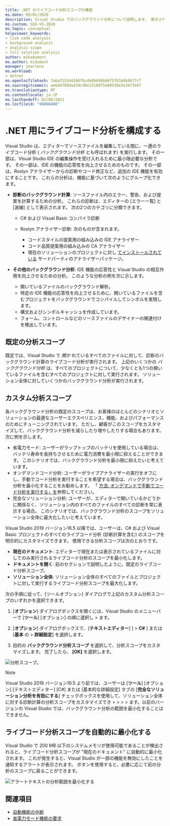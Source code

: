 ```yaml
---
title: .NET のライブコード分析スコープの構成
ms.date: 09/01/2020
description: Visual Studio でのバックグラウンド分析について説明します。 表示されるドキュメント、開いているすべてのドキュメント、またはすべてのファイルとプロジェクトに分析を制限する方法について説明します。
ms.custom: SEO-VS-2020
ms.topic: conceptual
helpviewer_keywords:
- live code analysis
- background analysis
- analysis scope
- full solution analysis
author: mikadumont
ms.author: midumont
manager: jmartens
ms.workload:
- dotnet
ms.openlocfilehash: 7a6a7253d4104fbcde09b96b86f5f83a864677cf
ms.sourcegitcommit: ae6d47b09a439cd0e13180f5e89510e3e347fd47
ms.translationtype: MT
ms.contentlocale: ja-JP
ms.lasthandoff: 02/08/2021
ms.locfileid: "99860400"
---
```

# <a name="configure-live-code-analysis-for-net"></a>.NET 用にライブコード分析を構成する

Visual Studio は、エディターでソースファイルを編集している間に、一連のライブコード分析 ( *バックグラウンド分析* とも呼ばれます) を実行します。 その一部は、Visual Studio IDE の編集操作を受け入れるために最小限必要な分析です。 その一部は、IDE の機能の応答性を向上させるためのものです。 その一部は、Roslyn アナライザーからの診断やコード修正など、追加の IDE 機能を有効にすることです。 これらの分析は、機能に基づいて次のようにグループ化できます。

- **診断のバックグラウンド計算**: ソースファイル内のエラー、警告、および提案を計算するための分析。 これらの診断は、エディターの [エラー一覧] と [波線] として表示されます。 次の2つのカテゴリに分類できます。
  - C# および Visual Basic コンパイラ診断
  - Roslyn アナライザー診断: 次のものが含まれます。

    - コードスタイルの提案用の組み込みの IDE アナライザー
    - コード品質提案用の組み込みの CA アナライザー
    - 現在のソリューションのプロジェクトに対し [てインストールされている](./install-roslyn-analyzers.md) サードパーティのアナライザーパッケージ。

- **その他のバックグラウンド分析**: IDE 機能の応答性と Visual Studio の相互作用を向上させるための分析。 このような分析の例を次に示します。
  - 開いているファイルのバックグラウンド解析。
  - 特定の IDE 機能の応答性を向上させるために、開いているファイルを含むプロジェクトをバックグラウンドでコンパイルしてシンボルを実現します。
  - 構文およびシンボルキャッシュを作成しています。
  - フォーム、コントロールなどのソースファイルのデザイナーの関連付けを検出しています。

## <a name="default-analysis-scope"></a>既定の分析スコープ

既定では、Visual Studio で _開か_ れているすべてのファイルに対して、診断のバックグラウンド計算のライブコード分析が実行されます。 上記のいくつかの _バックグラウンド分析_ は、すべてのプロジェクトについて、少なくとも1つの開いているファイルを含むすべてのプロジェクトに対して実行されます。 ソリューション全体に対していくつかのバックグラウンド分析が実行されます。

## <a name="custom-analysis-scope"></a>カスタム分析スコープ

各バックグラウンド分析の既定のスコープは、お客様のほとんどのシナリオとソリューションの最適なユーザーエクスペリエンス、機能、およびパフォーマンスのためにチューニングされています。 ただし、顧客がこのスコープをカスタマイズして、バックグラウンド分析を減らしたり増やしたりする場合もあります。 次に例を示します。

- 省電力モード: ユーザーがラップトップのバッテリを使用している場合は、バッテリ寿命を長持ちさせるために電力消費を最小限に抑えることができます。 このシナリオでは、バックグラウンド分析を最小限に抑えたいと考えています。
- オンデマンドコード分析: ユーザーがライブアナライザーの実行をオフにし、手動でコード分析を実行することを希望する場合は、バックグラウンド分析を最小化することをお勧めします。 「 [方法: オンデマンドで手動でコード分析を実行する」を](./how-to-run-code-analysis-manually-for-managed-code.md)参照してください。
- 完全なソリューション分析: ユーザーが、エディターで開いているかどうかに関係なく、ソリューション内のすべてのファイルのすべての診断を常に表示する場合。 このシナリオでは、バックグラウンド分析のスコープをソリューション全体に最大化したいと考えています。

Visual Studio 2019 バージョン16.5 以降では、ユーザーは、C# および Visual Basic プロジェクトのすべてのライブコード分析 (診断計算を含む) のスコープを明示的にカスタマイズできます。 使用できる分析スコープは次のとおりです。

- **現在のドキュメント**: エディターで現在または表示されているファイルに対してのみ実行されるライブコード分析のスコープを最小化します。
- **ドキュメントを開く**: 前のセクションで説明したように、既定のライブコード分析スコープ。
- **ソリューション全体**: ソリューション全体のすべてのファイルとプロジェクトに対して実行するライブコード分析スコープを最大化します。

次の手順に従って、[ツールオプション] ダイアログで上記のカスタム分析スコープのいずれかを選択できます。

1. [**オプション**] ダイアログボックスを開くには、Visual Studio のメニューバーで [**ツール**] [オプション] の順に選択し  >  ます。

2. [**オプション**] ダイアログボックスで、[**テキストエディター**] [  >  **C#** ] または [**基本** の  >  **詳細設定**] を選択します。

3. 目的の **バックグラウンド分析スコープ** を選択して、分析スコープをカスタマイズします。 完了したら、 **[OK]** を選択します。

![分析スコープ。](./media/background-analysis-scope.png)

> [!NOTE]
> Visual Studio 2019 バージョン16.5 より前では、ユーザーは [**ツール**] [オプション] [テキストエディター] [C#] または [基本的な詳細設定] タブの [**完全なソリューション分析を有効にする**] チェックボックスを使用して、ソリューション全体に対する診断計算の分析スコープをカスタマイズでき  >    >    >     >  ます。以前のバージョンの Visual Studio では、バックグラウンド分析の範囲を最小化することはできません。

## <a name="automatically-minimize-live-code-analysis-scope"></a>ライブコード分析スコープを自動的に最小化する

Visual Studio で 200 MB 以下のシステムメモリが使用可能であることが検出されると、ライブコード分析スコープが "現在のドキュメント" に自動的に最小化されます。 これが発生すると、Visual Studio が一部の機能を無効にしたことを通知するアラートが表示されます。 ボタンを使用すると、必要に応じて前の分析のスコープに戻ることができます。

![アラートテキストの分析範囲を最小化する](./media/fsa_alert.png)

## <a name="see-also"></a>関連項目

- [自動機能の中断](./automatic-feature-suspension.md)
- [省電力モード機能の要求](https://github.com/dotnet/roslyn/issues/38429)
